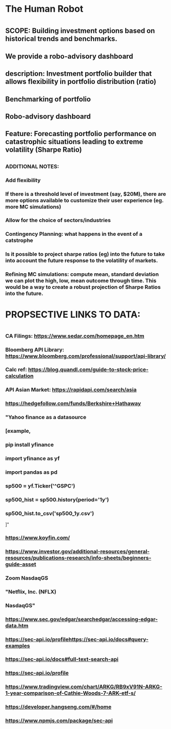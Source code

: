 # The Human Robot
#
## SCOPE: Building investment options based on historical trends and benchmarks.
## We provide a robo-advisory dashboard 
## description: Investment portfolio builder that allows flexibility in portfolio distribution (ratio)
## Benchmarking of portfolio 
## Robo-advisory dashboard 
## Feature: Forecasting portfolio performance on catastrophic situations leading to extreme volatility (Sharpe Ratio)
## 
### ADDITIONAL NOTES: 
### Add flexibility
### If there is a threshold level of investment (say, $20M), there are more options available to customize their user experience (eg. more MC simulations)
### Allow for the choice of sectors/industries
### Contingency Planning: what happens in the event of a catstrophe
### Is it possible to project sharpe ratios (eg) into the future to take into account the future response to the volatility of markets. 
### Refining MC simulations: compute mean, standard deviation we can plot the high, low, mean outcome through time. This would be a way to create a robust projection of Sharpe Ratios into the future.
### 
###
# PROPSECTIVE LINKS TO DATA:
#
### CA Filings: https://www.sedar.com/homepage_en.htm
### Bloomberg API Library: https://www.bloomberg.com/professional/support/api-library/
### Calc ref: https://blog.quandl.com/guide-to-stock-price-calculation
### API Asian Market: https://rapidapi.com/search/asia
###
### https://hedgefollow.com/funds/Berkshire+Hathaway
### "Yahoo finance as a datasource
### [example,
### pip install yfinance
###
### import yfinance as yf
### import pandas as pd
###
### sp500 = yf.Ticker('^GSPC')
### sp500_hist = sp500.history(period='1y')
### sp500_hist.to_csv('sp500_1y.csv') 
]"
###
### https://www.koyfin.com/
### https://www.investor.gov/additional-resources/general-resources/publications-research/info-sheets/beginners-guide-asset
###
### Zoom  NasdaqGS
### "Netflix, Inc. (NFLX)
### NasdaqGS"
###
### https://www.sec.gov/edgar/searchedgar/accessing-edgar-data.htm
### https://sec-api.io/profilehttps://sec-api.io/docs#query-examples
### https://sec-api.io/docs#full-text-search-api
### https://sec-api.io/profile
### https://www.tradingview.com/chart/ARKG/RB9xV91N-ARKG-1-year-comparison-of-Cathie-Woods-7-ARK-etf-s/
### https://developer.hangseng.com/#/home
### https://www.npmjs.com/package/sec-api
